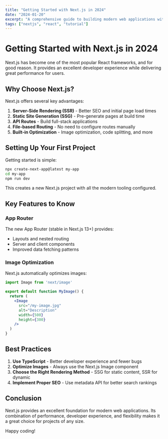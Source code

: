 ```yaml
---
title: "Getting Started with Next.js in 2024"
date: "2024-01-20"
excerpt: "A comprehensive guide to building modern web applications with Next.js, covering the latest features and best practices."
tags: ["nextjs", "react", "tutorial"]
---
```


# Getting Started with Next.js in 2024

Next.js has become one of the most popular React frameworks, and for good reason. It provides an excellent developer experience while delivering great performance for users.

## Why Choose Next.js?

Next.js offers several key advantages:

1. **Server-Side Rendering (SSR)** - Better SEO and initial page load times
2. **Static Site Generation (SSG)** - Pre-generate pages at build time
3. **API Routes** - Build full-stack applications
4. **File-based Routing** - No need to configure routes manually
5. **Built-in Optimization** - Image optimization, code splitting, and more

## Setting Up Your First Project

Getting started is simple:

```bash
npx create-next-app@latest my-app
cd my-app
npm run dev
```

This creates a new Next.js project with all the modern tooling configured.

## Key Features to Know

### App Router
The new App Router (stable in Next.js 13+) provides:
- Layouts and nested routing
- Server and client components
- Improved data fetching patterns

### Image Optimization
Next.js automatically optimizes images:

```jsx
import Image from 'next/image'

export default function MyImage() {
  return (
    <Image
      src="/my-image.jpg"
      alt="Description"
      width={500}
      height={300}
    />
  )
}
```

## Best Practices

1. **Use TypeScript** - Better developer experience and fewer bugs
2. **Optimize Images** - Always use the Next.js Image component
3. **Choose the Right Rendering Method** - SSG for static content, SSR for dynamic
4. **Implement Proper SEO** - Use metadata API for better search rankings

## Conclusion

Next.js provides an excellent foundation for modern web applications. Its combination of performance, developer experience, and flexibility makes it a great choice for projects of any size.

Happy coding!